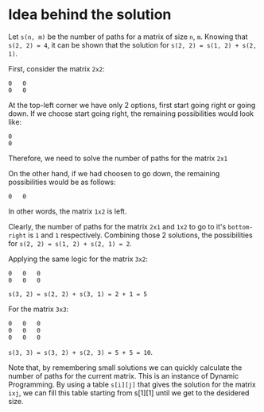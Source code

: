# Idea behind the solution

Let `s(n, m)` be the number of paths for a matrix of size `n`, `m`. Knowing that `s(2, 2) = 4`, it can be shown that the solution for `s(2, 2) = s(1, 2) + s(2, 1)`.

First, consider the matrix `2x2`:

```
0   0
0   0
```

At the top-left corner we have only 2 options, first start going right or going down. If we choose start going right, the remaining possibilities would look like:

```
0
0
```

Therefore, we need to solve the number of paths for the matrix `2x1`

On the other hand, if we had choosen to go down, the remaining possibilities would be as follows:

```
0   0
```

In other words, the matrix `1x2` is left.

Clearly, the number of paths for the matrix `2x1` and `1x2` to go to it's `bottom-right` is `1` and `1` respectively. Combining those 2 solutions, the possibilities for `s(2, 2) = s(1, 2) + s(2, 1) = 2`.

Applying the same logic for the matrix `3x2`:

```
0   0   0
0   0   0
```

`s(3, 2) = s(2, 2) + s(3, 1) = 2 + 1 = 5`

For the matrix `3x3`:

```
0   0   0
0   0   0
0   0   0
```

`s(3, 3) = s(3, 2) + s(2, 3) = 5 + 5 = 10`.

Note that, by remembering small solutions we can quickly calculate the number of paths for the current matrix. This is an instance of Dynamic Programming. By using a table `s[i][j]` that gives the solution for the matrix `ixj`, we can fill this table starting from s[1][1] until we get to the desidered size.
